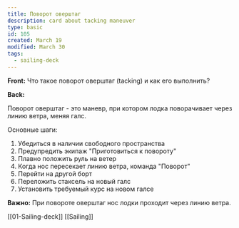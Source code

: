 ```yaml
---
title: Поворот оверштаг
description: card about tacking maneuver
type: basic
id: 105
created: March 19
modified: March 30
tags:
  - sailing-deck
---
```


**Front:**
Что такое поворот оверштаг (tacking) и как его выполнить?

**Back:**
<p>Поворот оверштаг - это маневр, при котором лодка поворачивает через линию ветра, меняя галс.</p>

<p>Основные шаги:</p>
<ol>
  <li>Убедиться в наличии свободного пространства</li>
  <li>Предупредить экипаж "Приготовиться к повороту"</li>
  <li>Плавно положить руль на ветер</li>
  <li>Когда нос пересекает линию ветра, команда "Поворот"</li>
  <li>Перейти на другой борт</li>
  <li>Переложить стаксель на новый галс</li>
  <li>Установить требуемый курс на новом галсе</li>
</ol>

<p><strong>Важно:</strong> При повороте оверштаг нос лодки проходит через линию ветра.</p>
[[01-Sailing-deck]]
[[Sailing]]